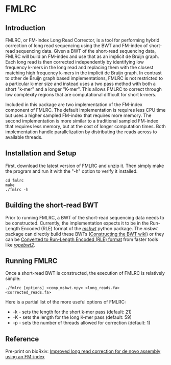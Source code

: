# FMLRC
## Introduction
FMLRC, or FM-index Long Read Corrector, is a tool for performing hybrid correction of long read sequencing using the BWT and FM-index of short-read sequencing data.  Given a BWT of the short-read sequencing data, FMLRC will build an FM-index and use that as an implicit de Bruijn graph.  Each long read is then corrected independently by identifying low frequency k-mers in the long read and replacing them with the closest matching high frequency k-mers in the implicit de Bruijn graph.  In contrast to other de Bruijn graph based implementations, FMLRC is not restricted to a particular k-mer size and instead uses a two pass method with both a short "k-mer" and a longer "K-mer".  This allows FMLRC to correct through low complexity regions that are computational difficult for short k-mers.

Included in this package are two implementation of the FM-index component of FMLRC.  The default implementation is requires less CPU time but uses a higher sampled FM-index that requires more memory.  The second implementation is more similar to a traditional sampled FM-index that requires less memory, but at the cost of longer computation times.  Both implementation handle parallelization by distributing the reads across to available threads.

## Installation and Setup
First, download the latest version of FMLRC and unzip it.  Then simply make the program and run it with the "-h" option to verify it installed.

    cd fmlrc
    make
    ./fmlrc -h

## Building the short-read BWT
Prior to running FMLRC, a BWT of the short-read sequencing data needs to be constructed.  Currently, the implementation expects it to be in the Run-Length Encoded (RLE) format of the [*msbwt*](https://github.com/holtjma/msbwt) python package.  The *msbwt* package can directly build these BWTs ([Constructing the BWT wiki](https://github.com/holtjma/msbwt/wiki/Constructing-the-MSBWT)) or they can be [Converted to Run-Length Encoded (RLE) format](https://github.com/holtjma/msbwt/wiki/Converting-to-msbwt's-RLE-format) from faster tools like [*ropebwt2*](https://github.com/lh3/ropebwt2).

## Running FMLRC
Once a short-read BWT is constructed, the execution of FMLRC is relatively simple:

    ./fmlrc [options] <comp_msbwt.npy> <long_reads.fa> <corrected_reads.fa>

Here is a partial list of the more useful options of FMLRC:

* -k - sets the length for the short k-mer pass (default: 21)
* -K - sets the length for the long K-mer pass (default: 59)
* -p - sets the number of threads allowed for correction (default: 1)

## Reference

Pre-print on bioRxiv: [Improved long read correction for de novo assembly using an FM-index](http://biorxiv.org/content/early/2016/08/02/067272)
